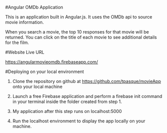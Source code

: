 #Angular OMDb Application

This is an application built in Angular.js.  It uses the OMDb api to source movie information.

When you search a movie, the top 10 responses for that movie will be returned.  You can click on the title of each movie to see additional details for the film.

#Website Live URL

https://angularmovieomdb.firebaseapp.com/

#Deploying on your local environment

1. Clone the repository on github at https://github.com/tpasque/movieApp onto your local machine

2. Launch a free Firebase application and perform a firebase init command in your terminal inside the folder created from step 1.

3.  My application after this step runs on localhost:5000

4.  Run the localhost environment to display the app locally on your machine.
